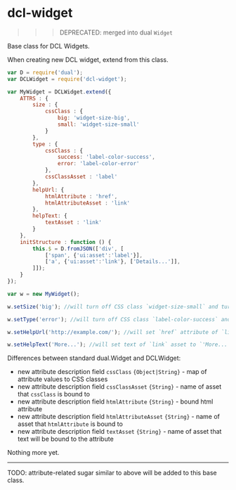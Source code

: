 # dcl-widget

>>> DEPRECATED: merged into dual `Widget`

Base class for DCL Widgets.

When creating new DCL widget, extend from this class.

```javascript
var D = require('dual');
var DCLWidget = require('dcl-widget');

var MyWidget = DCLWidget.extend({
    ATTRS : {
        size : {
            cssClass : {
                big: 'widget-size-big',
                small: 'widget-size-small'
            }
        },
        type : {
            cssClass : {
                success: 'label-color-success',
                error: 'label-color-error'
            },
            cssClassAsset : 'label'
        },
        helpUrl: {
            htmlAttribute : 'href',
            htmlAttributeAsset : 'link'
        },
        helpText: {
            textAsset : 'link'
        }
    },
    initStructure : function () {
        this.$ = D.fromJSON(['div', [
            ['span', {'ui:asset':'label'}],
            ['a', {'ui:asset':'link'}, ['Details...']],
        ]]);
    }
});

var w = new MyWidget();

w.setSize('big'); //will turn off CSS class `widget-size-small` and turn on `widget-size-big` of the root node (`'div'`)

w.setType('error'); //will turn off CSS class `label-color-success` and turn on `label-color-error` of `label` asset

w.setHelpUrl('http://example.com/'); //will set `href` attribute of `link` asset to `'http://example.com/'`

w.setHelpText('More...'); //will set text of `link` asset to `'More...'`
```

Differences between standard dual.Widget and DCLWidget:

 - new attribute description field `cssClass` `{Object|String}` - map of attribute values to CSS classes
 - new attribute description field `cssClassAsset` `{String}` - name of asset that `cssClass` is bound to
 - new attribute description field `htmlAttribute` `{String}` - bound html attribute
 - new attribute description field `htmlAttributeAsset` `{String}` - name of asset that `htmlAttribute` is bound to
 - new attribute description field `textAsset` `{String}` - name of asset that text will be bound to the attribute

Nothing more yet.

----

TODO: attribute-related sugar similar to above will be added to this base class.
